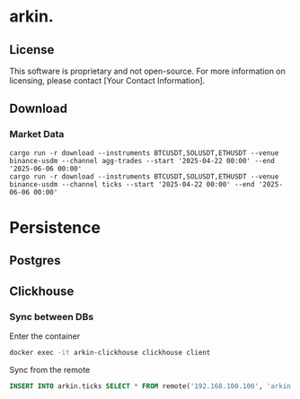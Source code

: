 # arkin.

## License

This software is proprietary and not open-source. For more information on licensing, please contact [Your Contact Information].


## Download
### Market Data
```
cargo run -r download --instruments BTCUSDT,SOLUSDT,ETHUSDT --venue binance-usdm --channel agg-trades --start '2025-04-22 00:00' --end '2025-06-06 00:00'
cargo run -r download --instruments BTCUSDT,SOLUSDT,ETHUSDT --venue binance-usdm --channel ticks --start '2025-04-22 00:00' --end '2025-06-06 00:00'
```



# Persistence

## Postgres

## Clickhouse

### Sync between DBs
Enter the container
```bash
docker exec -it arkin-clickhouse clickhouse client
```

Sync from the remote
```sql
INSERT INTO arkin.ticks SELECT * FROM remote('192.168.100.100', 'arkin', 'ticks', 'arkin_admin', 'test1234') WHERE event_time BETWEEN '2025-01-01 00:00:00' AND '2025-06-06 00:00:00';
```